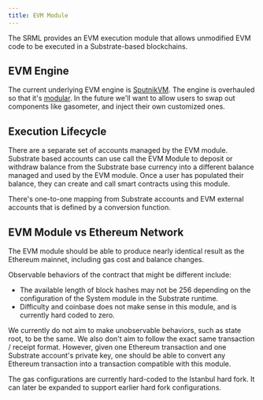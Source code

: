 ```yaml
---
title: EVM Module
---
```


The SRML provides an EVM execution module that allows unmodified EVM code to be executed in a
Substrate-based blockchains.

## EVM Engine

The current underlying EVM engine is [SputnikVM](https://github.com/sorpaas/rust-evm). The engine is
overhauled so that it's [modular](https://github.com/corepaper/evm). In the future we'll want to
allow users to swap out components like gasometer, and inject their own customized ones.

## Execution Lifecycle

There are a separate set of accounts managed by the EVM module. Substrate based accounts can use
call the EVM Module to deposit or withdraw balance from the Substrate base currency into a different
balance managed and used by the EVM module. Once a user has populated their balance, they can create
and call smart contracts using this module.

There's one-to-one mapping from Substrate accounts and EVM external accounts that is defined by a
conversion function.

## EVM Module vs Ethereum Network

The EVM module should be able to produce nearly identical result as the Ethereum mainnet, including
gas cost and balance changes.

Observable behaviors of the contract that might be different include:

* The available length of block hashes may not be 256 depending on the configuration of the System
  module in the Substrate runtime.
* Difficulty and coinbase does not make sense in this module, and is currently hard coded to zero.

We currently do not aim to make unobservable behaviors, such as state root, to be the same. We also
don't aim to follow the exact same transaction / receipt format. However, given one Ethereum
transaction and one Substrate account's private key, one should be able to convert any Ethereum
transaction into a transaction compatible with this module.

The gas configurations are currently hard-coded to the Istanbul hard fork. It can later be expanded
to support earlier hard fork configurations.
